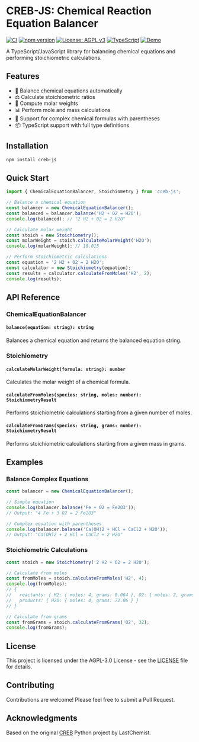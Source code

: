 # CREB-JS: Chemical Reaction Equation Balancer

[![CI](https://github.com/vloganathane/CREB/actions/workflows/ci.yml/badge.svg)](https://github.com/vloganathane/CREB/actions/workflows/ci.yml)
[![npm version](https://badge.fury.io/js/creb-js.svg)](https://badge.fury.io/js/creb-js)
[![License: AGPL v3](https://img.shields.io/badge/License-AGPL%20v3-blue.svg)](https://www.gnu.org/licenses/agpl-3.0)
[![TypeScript](https://img.shields.io/badge/TypeScript-Ready-blue.svg)](https://www.typescriptlang.org/)
[![Demo](https://img.shields.io/badge/Demo-Live-green.svg)](https://vloganathane.github.io/CREB/demo.html)

A TypeScript/JavaScript library for balancing chemical equations and performing stoichiometric calculations.

## Features

- 🧪 Balance chemical equations automatically
- ⚖️ Calculate stoichiometric ratios
- 🧮 Compute molar weights
- 📊 Perform mole and mass calculations
- 🔬 Support for complex chemical formulas with parentheses
- 📦 TypeScript support with full type definitions

## Installation

```bash
npm install creb-js
```

## Quick Start

```javascript
import { ChemicalEquationBalancer, Stoichiometry } from 'creb-js';

// Balance a chemical equation
const balancer = new ChemicalEquationBalancer();
const balanced = balancer.balance('H2 + O2 = H2O');
console.log(balanced); // "2 H2 + O2 = 2 H2O"

// Calculate molar weight
const stoich = new Stoichiometry();
const molarWeight = stoich.calculateMolarWeight('H2O');
console.log(molarWeight); // 18.015

// Perform stoichiometric calculations
const equation = '2 H2 + O2 = 2 H2O';
const calculator = new Stoichiometry(equation);
const results = calculator.calculateFromMoles('H2', 2);
console.log(results);
```

## API Reference

### ChemicalEquationBalancer

#### `balance(equation: string): string`
Balances a chemical equation and returns the balanced equation string.

### Stoichiometry

#### `calculateMolarWeight(formula: string): number`
Calculates the molar weight of a chemical formula.

#### `calculateFromMoles(species: string, moles: number): StoichiometryResult`
Performs stoichiometric calculations starting from a given number of moles.

#### `calculateFromGrams(species: string, grams: number): StoichiometryResult`
Performs stoichiometric calculations starting from a given mass in grams.

## Examples

### Balance Complex Equations

```javascript
const balancer = new ChemicalEquationBalancer();

// Simple equation
console.log(balancer.balance('Fe + O2 = Fe2O3'));
// Output: "4 Fe + 3 O2 = 2 Fe2O3"

// Complex equation with parentheses
console.log(balancer.balance('Ca(OH)2 + HCl = CaCl2 + H2O'));
// Output: "Ca(OH)2 + 2 HCl = CaCl2 + 2 H2O"
```

### Stoichiometric Calculations

```javascript
const stoich = new Stoichiometry('2 H2 + O2 = 2 H2O');

// Calculate from moles
const fromMoles = stoich.calculateFromMoles('H2', 4);
console.log(fromMoles);
// {
//   reactants: { H2: { moles: 4, grams: 8.064 }, O2: { moles: 2, grams: 63.998 } },
//   products: { H2O: { moles: 4, grams: 72.06 } }
// }

// Calculate from grams
const fromGrams = stoich.calculateFromGrams('O2', 32);
console.log(fromGrams);
```

## License

This project is licensed under the AGPL-3.0 License - see the [LICENSE](LICENSE) file for details.

## Contributing

Contributions are welcome! Please feel free to submit a Pull Request.

## Acknowledgments

Based on the original [CREB](https://github.com/LastChemist/CREB-Chemical_Reaction_Equation_Balancer) Python project by LastChemist.
